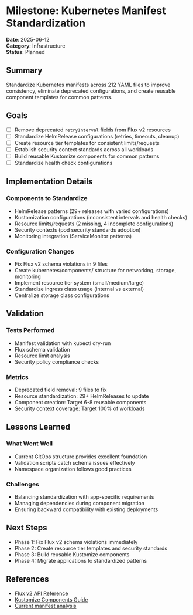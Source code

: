 # Milestone: Kubernetes Manifest Standardization

**Date**: 2025-06-12  
**Category**: Infrastructure  
**Status**: Planned

## Summary

Standardize Kubernetes manifests across 212 YAML files to improve consistency, eliminate deprecated configurations, and create reusable component templates for common patterns.

## Goals

- [ ] Remove deprecated `retryInterval` fields from Flux v2 resources
- [ ] Standardize HelmRelease configurations (retries, timeouts, cleanup)
- [ ] Create resource tier templates for consistent limits/requests
- [ ] Establish security context standards across all workloads
- [ ] Build reusable Kustomize components for common patterns
- [ ] Standardize health check configurations

## Implementation Details

### Components to Standardize
- HelmRelease patterns (29+ releases with varied configurations)
- Kustomization configurations (inconsistent intervals and health checks)
- Resource limits/requests (2 missing, 4 incomplete configurations)
- Security contexts (pod security standards adoption)
- Monitoring integration (ServiceMonitor patterns)

### Configuration Changes
- Fix Flux v2 schema violations in 9 files
- Create kubernetes/components/ structure for networking, storage, monitoring
- Implement resource tier system (small/medium/large)
- Standardize ingress class usage (internal vs external)
- Centralize storage class configurations

## Validation

### Tests Performed
- Manifest validation with kubectl dry-run
- Flux schema validation
- Resource limit analysis
- Security policy compliance checks

### Metrics
- Deprecated field removal: 9 files to fix
- Resource standardization: 29+ HelmReleases to update
- Component creation: Target 6-8 reusable components
- Security context coverage: Target 100% of workloads

## Lessons Learned

### What Went Well
- Current GitOps structure provides excellent foundation
- Validation scripts catch schema issues effectively
- Namespace organization follows good practices

### Challenges
- Balancing standardization with app-specific requirements
- Managing dependencies during component migration
- Ensuring backward compatibility with existing deployments

## Next Steps

- Phase 1: Fix Flux v2 schema violations immediately
- Phase 2: Create resource tier templates and security standards
- Phase 3: Build reusable Kustomize components
- Phase 4: Migrate applications to standardized patterns

## References

- [Flux v2 API Reference](https://fluxcd.io/flux/components/)
- [Kustomize Components Guide](https://kubernetes.io/docs/tasks/manage-kubernetes-objects/kustomization/#components)
- [Current manifest analysis](../investigations/2025-06-12-refactoring-analysis.md)